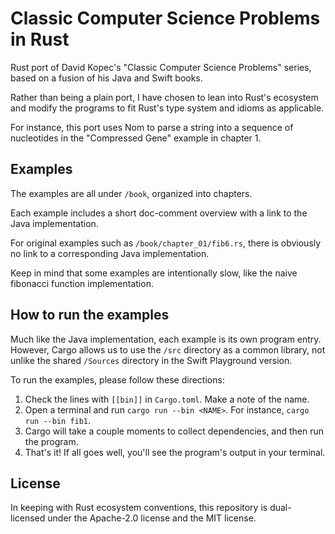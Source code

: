 # Classic Computer Science Problems in Rust

Rust port of David Kopec's "Classic Computer Science Problems" series, based on a fusion of his Java and Swift books.

Rather than being a plain port, I have chosen to lean into Rust's ecosystem and modify the programs to fit Rust's type system and idioms as applicable.

For instance, this port uses Nom to parse a string into a sequence of nucleotides in the "Compressed Gene" example in chapter 1.

## Examples

The examples are all under `/book`, organized into chapters.

Each example includes a short doc-comment overview with a link to the Java implementation.

For original examples such as `/book/chapter_01/fib6.rs`, there is obviously no link to a corresponding Java implementation.

Keep in mind that some examples are intentionally slow, like the naive fibonacci function implementation.

## How to run the examples

Much like the Java implementation, each example is its own program entry. However, Cargo allows us to use the `/src` directory as a common library, not unlike the shared `/Sources` directory in the Swift Playground version.

To run the examples, please follow these directions:

1. Check the lines with `[[bin]]` in `Cargo.toml`. Make a note of the name.
2. Open a terminal and run `cargo run --bin <NAME>`. For instance, `cargo run --bin fib1`.
3. Cargo will take a couple moments to collect dependencies, and then run the program.
4. That's it! If all goes well, you'll see the program's output in your terminal.

## License

In keeping with Rust ecosystem conventions, this repository is dual-licensed under the Apache-2.0 license and the MIT license.
